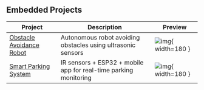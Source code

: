 ## Embedded Projects

| Project | Description | Preview |
|--------|-------------|---------|
| [Obstacle Avoidance Robot](./Obstacle%20avoidance%20%26%20Follow%20me%20Robot) | Autonomous robot avoiding obstacles using ultrasonic sensors | ![img](./Obstacle%20avoidance%20%26%20Follow%20me%20Robot/screenshot.jpg){ width=180 } |
| [Smart Parking System](./Smart%20Parking%20System%20using%20IoT) | IR sensors + ESP32 + mobile app for real-time parking monitoring | ![img](./Smart%20Parking%20System%20using%20IoT/parking.jpg){ width=180 } |
